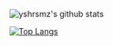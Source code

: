 ![yshrsmz's github stats](https://github-readme-stats.vercel.app/api?username=yshrsmz&show_icons=true)

[![Top Langs](https://github-readme-stats.vercel.app/api/top-langs/?username=yshrsmz&layout=compact&hide=c,c%2B%2B&langs_count=10)](https://github.com/anuraghazra/github-readme-stats)

<!--
**yshrsmz/yshrsmz** is a ✨ _special_ ✨ repository because its `README.md` (this file) appears on your GitHub profile.

Here are some ideas to get you started:

- 🔭 I’m currently working on ...
- 🌱 I’m currently learning ...
- 👯 I’m looking to collaborate on ...
- 🤔 I’m looking for help with ...
- 💬 Ask me about ...
- 📫 How to reach me: ...
- 😄 Pronouns: ...
- ⚡ Fun fact: ...
-->
